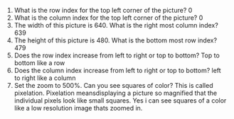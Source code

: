 1. What is the row index for the top left corner of the picture?
0
2. What is the column index for the top left corner of the picture?
0
3. The width of this picture is 640. What is the right most column index?
639
4. The height of this picture is 480. What is the bottom most row index?
479
5. Does the row index increase from left to right or top to bottom?
Top to bottom like a row
6. Does the column index increase from left to right or top to bottom?
left to right like a column
7. Set the zoom to 500%. Can you see squares of color? This is called pixelation. Pixelation meansdisplaying a picture so magnified that the individual pixels look like small squares.
Yes i can see squares of a color like a low resolution image thats zoomed in.
